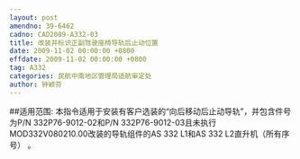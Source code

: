 ```yaml
---
layout: post
amendno: 39-6462
cadno: CAD2009-A332-03
title: 改装并标识正副驾驶座椅导轨后止动位置
date: 2009-11-02 00:00:00 +0800
effdate: 2009-11-02 00:00:00 +0800
tag: A332
categories: 民航中南地区管理局适航审定处
author: 钟颖芬
---
```


##适用范围:
本指令适用于安装有客户选装的“向后移动后止动导轨”，并包含件号为P/N 332P76-9012-02和P/N 332P76-9012-03且未执行MOD332V080210.00改装的导轨组件的AS 332 L1和AS 332 L2直升机（所有序号） 。

